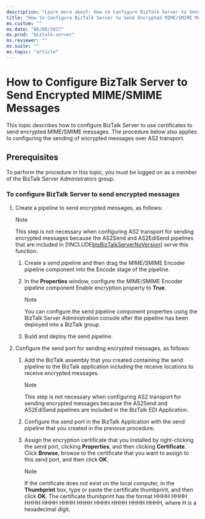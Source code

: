 ```yaml
---
description: "Learn more about: How to Configure BizTalk Server to Send Encrypted MIME/SMIME Messages"
title: "How to Configure BizTalk Server to Send Encrypted MIME/SMIME Messages"
ms.custom: ""
ms.date: "06/08/2017"
ms.prod: "biztalk-server"
ms.reviewer: ""
ms.suite: ""
ms.topic: "article"
---
```

# How to Configure BizTalk Server to Send Encrypted MIME/SMIME Messages
This topic describes how to configure BizTalk Server to use certificates to send encrypted MIME/SMIME messages. The procedure below also applies to configuring the sending of encrypted messages over AS2 transport.  
  
## Prerequisites  
 To perform the procedure in this topic, you must be logged on as a member of the BizTalk Server Administrators group.  
  
### To configure BizTalk Server to send encrypted messages  
  
1. Create a pipeline to send encrypted messages, as follows:  
  
   > [!NOTE]
   >  This step is not necessary when configuring AS2 transport for sending encrypted messages because the AS2Send and AS2EdiSend pipelines that are included in [!INCLUDE[btsBizTalkServerNoVersion](../includes/btsbiztalkservernoversion-md.md)] serve this function.  
  
   1.  Create a send pipeline and then drag the MIME/SMIME Encoder pipeline component into the Encode stage of the pipeline.  
  
   2.  In the **Properties** window, configure the MIME/SMIME Encoder pipeline component Enable encryption property to **True**.  
  
       > [!NOTE]  
       >  You can configure the send pipeline component properties using the BizTalk Server Administration console after the pipeline has been deployed into a BizTalk group.  
  
   3.  Build and deploy the send pipeline.  
  
2. Configure the send port for sending encrypted messages, as follows:  
  
   1.  Add the BizTalk assembly that you created containing the send pipeline to the BizTalk application including the receive locations to receive encrypted messages.  
  
       > [!NOTE]  
       >  This step is not necessary when configuring AS2 transport for sending encrypted messages because the AS2Send and AS2EdiSend pipelines are included in the BizTalk EDI Application.  
  
   2.  Configure the send port in the BizTalk Application with the send pipeline that you created in the previous procedure.  
  
   3.  Assign the encryption certificate that you installed by right-clicking the send port, clicking **Properties**, and then clicking **Certificate**. Click **Browse**, browse to the certificate that you want to assign to this send port, and then click **OK**.  
  
       > [!NOTE]  
       >  If the certificate does not exist on the local computer, in the **Thumbprint** box, type or paste the certificate thumbprint, and then click **OK**. The certificate thumbprint has the format HHHH HHHH HHHH HHHH HHHH HHHH HHHH HHHH HHHH HHHH, where H is a hexadecimal digit.
